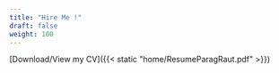 ```yaml
---
title: "Hire Me !"
draft: false
weight: 100
---
```


[Download/View my CV]({{< static "home/ResumeParagRaut.pdf" >}})